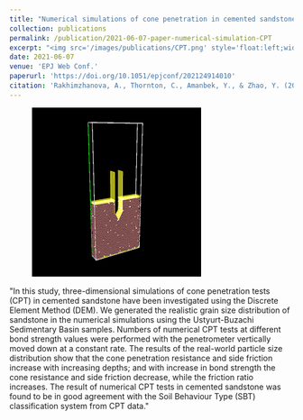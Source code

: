 ```yaml
---
title: "Numerical simulations of cone penetration in cemented sandstone"
collection: publications
permalink: /publication/2021-06-07-paper-numerical-simulation-CPT
excerpt: "<img src='/images/publications/CPT.png' style='float:left;width:100px;height:100px;'>"
date: 2021-06-07
venue: 'EPJ Web Conf.'
paperurl: 'https://doi.org/10.1051/epjconf/202124914010'
citation: 'Rakhimzhanova, A., Thornton, C., Amanbek, Y., & Zhao, Y. (2021). Numerical simulations of cone penetration in cemented sandstone. EPJ Web of Conferences, 249, 14010.'
---
```



<figure>
  <p align="center">
  <div class="">
  <img src="/images/publications/CPT.png"  alt="">
  <figcaption></figcaption>
  </div>
  </p>
</figure>


"In this study, three-dimensional simulations of cone penetration tests (CPT) in cemented sandstone have been investigated using the Discrete Element Method (DEM).
 We generated the realistic grain size distribution of sandstone in the numerical simulations using the Ustyurt-Buzachi Sedimentary Basin samples. Numbers of numerical
 CPT tests at different bond strength values were performed with the penetrometer vertically moved down at a constant rate. The results of the real-world particle size
 distribution show that the cone penetration resistance and side friction increase with increasing depths; and with increase in bond strength the cone resistance and 
 side friction decrease, while the friction ratio increases. The result of numerical CPT tests in cemented sandstone was found to be in good agreement with the
 Soil Behaviour Type (SBT) classification system from CPT data."


